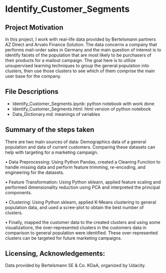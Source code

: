 # Identify_Customer_Segments

## Project Motivation
In this project, I work with real-life data provided by Bertelsmann partners AZ Direct and Arvato Finance Solution. The data concerns a company that performs mail-order sales in Germany and the main question of interest is to identify facets of the population that are most likely to be purchasers of their products for a mailout campaign. The goal here is to utilize unsupervised learning techniques to group the general population into clusters, then use those clusters to see which of them comprise the main user base for the company. 

## File Descriptions

- Identify_Customer_Segments.ipynb: python notebook with work done <br>
- Identify_Customer_Segments.html: html version of python notebook <br>
- Data_Dictionary.md: meanings of variables <br>

## Summary of the steps taken

There are two main sources of data: Demographics data of a general population and data of current customers. Comparing these datasets can help with targeting for a marketing campaign. <br>

• Data Preprocessing: Using Python Pandas, created a Cleaning Function to handle missing data and perform feature trimming, re-encoding, and engineering for the datasets. <br>

• Feature Transformation: Using Python sklearn, applied feature scaling and performed dimensionality reduction using PCA and interpreted the principal components. <br>

• Clustering: Using Python sklearn, applied K-Means clustering to general population data, and used a scree-plot to obtain the best number of clusters. <br>

• Finally, mapped the customer data to the created clusters and using some visualizations, the over-represented clusters in the customers data in comparison to general population were identified. These over-represented clusters can be targeted for future marketing campaigns. <br>

## Licensing, Acknowledgements:
Data provided by Bertelsmann SE & Co. KGaA, organized by Udacity.

